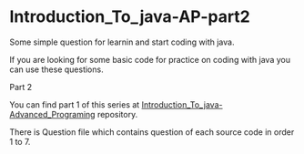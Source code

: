 # Introduction_To_java-AP-part2
Some simple question for learnin and start coding with java.

If you are looking for some basic code for practice on coding with java you can use these questions.

Part 2

You can find part 1 of this series at [Introduction_To_java-Advanced_Programing](https://github.com/farbodfld/Introduction_To_java-Advanced_Programing#introduction_to_java-advanced_programing) repository.

There is Question file which contains question of each source code in order 1 to 7.
